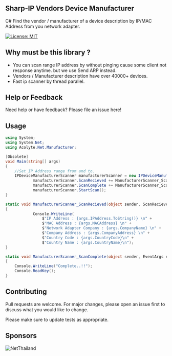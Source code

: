 ## Sharp-IP  Vendors Device Manufacturer
C# Find the vendor / manufacturer of a device description  by IP/MAC Address from you network adapter.

[![License: MIT](https://img.shields.io/badge/License-MIT-yellow.svg)](https://choosealicense.com/licenses/mit/)

## Why must be this library ?

- You can scan range IP address by without pinging cause some client not response anytime. but we use Send ARP instead.
- Vendors / Manufacturer description have over 40000+ devices.
- Fast ip scanner by thread parallel.

## Help or Feedback

Need help or have feedback?  Please file an issue here!

## Usage

```csharp
using System;
using System.Net;
using Acolyte.Net.Manufacturer;

[Obsolete]
void Main(string[] args)
{
    //Set IP Address range from and to.
    IPDeviceManufacturerScanner manufacturerScanner = new IPDeviceManufacturerScanner(IPAddress.Parse("192.168.10.1"), IPAddress.Parse("192.168.10.255"));    
            manufacturerScanner.ScanRecieved += ManufacturerScanner_ScanRecieved;
            manufacturerScanner.ScanComplete += ManufacturerScanner_ScanComplete;
            manufacturerScanner.StartScan();
}

static void ManufacturerScanner_ScanRecieved(object sender, ScanRecievedEventArgs args)
{
            Console.WriteLine(
                $"IP Address : {args.IPAddress.ToString()} \n" +
                $"MAC Address : {args.MACAddress} \n" +
                $"Network Adapter Company : {args.CompanyName} \n" +
                $"Company Address : {args.CompanyAddress} \n" +
                $"Country Code : {args.CountryCode}\n" +
                $"Country Name : {args.CountryName}\n");
}

static void ManufacturerScanner_ScanComplete(object sender, EventArgs e)
{
	Console.WriteLine("Complete..!!");
	Console.ReadKey();
}

```

## Contributing
Pull requests are welcome. For major changes, please open an issue first to discuss what you would like to change.

Please make sure to update tests as appropriate.

## Sponsors

![NetThailand](https://github.com/KravitzMC/IPDeviceManufacturer/blob/main/netthailand.png)
